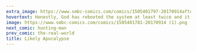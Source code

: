 ```yaml
---
extra_image: https://www.smbc-comics.com/comics/1505401797-20170914after (1).png
hovertext: Honestly, God has rebooted the system at least twice and it hasn't gotten any better.
image: https://www.smbc-comics.com/comics/1505401781-20170914 (1).png
next_comic: hunting-man
prev_comic: the-real-world
title: Likely Apocalypse
---
```


